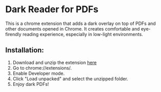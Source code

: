 # Dark Reader for PDFs

This is a chrome extension that adds a dark overlay on top of PDFs and other documents opened in Chrome. It creates comfortable and eye-firendly reading experience, especially in low-light environments.

## Installation:

1. Download and unzip the extension [here](https://github.com/Zuhayr-Barhoumi/dark_pdf/archive/refs/heads/main.zip)
2. Go to chrome://extensions/.
3. Enable Developer mode.
4. Click "Load unpacked" and select the unzipped folder.
5. Enjoy dark PDFs!
